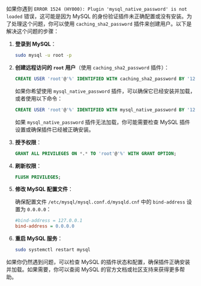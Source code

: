 如果你遇到 `ERROR 1524 (HY000): Plugin 'mysql_native_password' is not loaded` 错误，这可能是因为 MySQL 的身份验证插件未正确配置或没有安装。为了处理这个问题，你可以使用 `caching_sha2_password` 插件来创建用户。以下是解决这个问题的步骤：

1. **登录到 MySQL**：

   ```sh
   sudo mysql -u root -p
   ```

2. **创建远程访问的 `root` 用户**（使用 `caching_sha2_password` 插件）：

   ```sql
   CREATE USER 'root'@'%' IDENTIFIED WITH caching_sha2_password BY '123456';
   ```

   如果你希望使用 `mysql_native_password` 插件，可以确保它已经安装并加载，或者使用以下命令：

   ```sql
   CREATE USER 'root'@'%' IDENTIFIED WITH mysql_native_password BY '123456';
   ```

   如果 `mysql_native_password` 插件无法加载，你可能需要检查 MySQL 插件设置或确保插件已经被正确安装。

3. **授予权限**：

   ```sql
   GRANT ALL PRIVILEGES ON *.* TO 'root'@'%' WITH GRANT OPTION;
   ```

4. **刷新权限**：

   ```sql
   FLUSH PRIVILEGES;
   ```

5. **修改 MySQL 配置文件**：

   确保配置文件 `/etc/mysql/mysql.conf.d/mysqld.cnf` 中的 `bind-address` 设置为 `0.0.0.0`：

   ```ini
   #bind-address = 127.0.0.1
   bind-address = 0.0.0.0
   ```

6. **重启 MySQL 服务**：

   ```sh
   sudo systemctl restart mysql
   ```

如果你仍然遇到问题，可以检查 MySQL 的插件状态和配置，确保插件正确安装并加载。如果需要，你可以查阅 MySQL 的官方文档或社区支持来获得更多帮助。